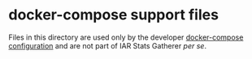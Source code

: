 # docker-compose support files

Files in this directory are used only by the developer [docker-compose
configuration](../docker-compose.yaml) and are not part of
IAR Stats Gatherer *per se*.
